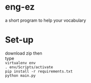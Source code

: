 # eng-ez
a short program to help your vocabulary
# Set-up
 download zip then <br>
 type <br>
 `virtualenv env` <br>
 `. env/Scripts/activate` <br>
 `pip install -r requirements.txt` <br>
 `python main.py` <br>
